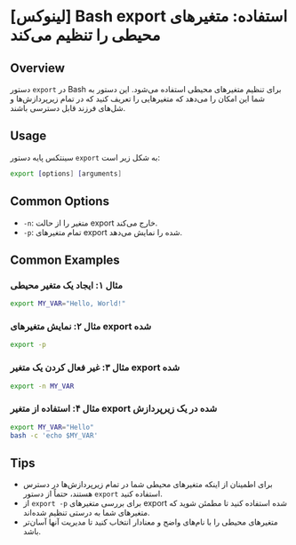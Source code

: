 # [لینوکس] Bash export استفاده: متغیرهای محیطی را تنظیم می‌کند

## Overview
دستور `export` در Bash برای تنظیم متغیرهای محیطی استفاده می‌شود. این دستور به شما این امکان را می‌دهد که متغیرهایی را تعریف کنید که در تمام زیرپردازش‌ها و شل‌های فرزند قابل دسترسی باشند.

## Usage
سینتکس پایه دستور `export` به شکل زیر است:

```bash
export [options] [arguments]
```

## Common Options
- `-n`: متغیر را از حالت export خارج می‌کند.
- `-p`: تمام متغیرهای export شده را نمایش می‌دهد.

## Common Examples
### مثال ۱: ایجاد یک متغیر محیطی
```bash
export MY_VAR="Hello, World!"
```

### مثال ۲: نمایش متغیرهای export شده
```bash
export -p
```

### مثال ۳: غیر فعال کردن یک متغیر export شده
```bash
export -n MY_VAR
```

### مثال ۴: استفاده از متغیر export شده در یک زیرپردازش
```bash
export MY_VAR="Hello"
bash -c 'echo $MY_VAR'
```

## Tips
- برای اطمینان از اینکه متغیرهای محیطی شما در تمام زیرپردازش‌ها در دسترس هستند، حتماً از دستور `export` استفاده کنید.
- از `export -p` برای بررسی متغیرهای export شده استفاده کنید تا مطمئن شوید که متغیرهای شما به درستی تنظیم شده‌اند.
- متغیرهای محیطی را با نام‌های واضح و معنادار انتخاب کنید تا مدیریت آنها آسان‌تر باشد.